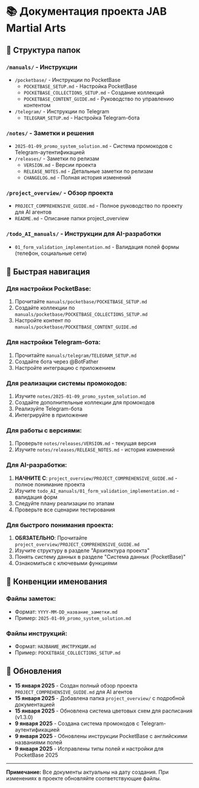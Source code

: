 # 📚 Документация проекта JAB Martial Arts

## 📁 Структура папок

### `/manuals/` - Инструкции
- `/pocketbase/` - Инструкции по PocketBase
  - `POCKETBASE_SETUP.md` - Настройка PocketBase
  - `POCKETBASE_COLLECTIONS_SETUP.md` - Создание коллекций
  - `POCKETBASE_CONTENT_GUIDE.md` - Руководство по управлению контентом
- `/telegram/` - Инструкции по Telegram
  - `TELEGRAM_SETUP.md` - Настройка Telegram-бота

### `/notes/` - Заметки и решения
- `2025-01-09_promo_system_solution.md` - Система промокодов с Telegram-аутентификацией
- `/releases/` - Заметки по релизам
  - `VERSION.md` - Версии проекта
  - `RELEASE_NOTES.md` - Детальные заметки по релизам
  - `CHANGELOG.md` - Полная история изменений

### `/project_overview/` - Обзор проекта
- `PROJECT_COMPREHENSIVE_GUIDE.md` - Полное руководство по проекту для AI агентов
- `README.md` - Описание папки project_overview

### `/todo_AI_manuals/` - Инструкции для AI-разработки
- `01_form_validation_implementation.md` - Валидация полей формы (телефон, социальные сети)

## 🎯 Быстрая навигация

### **Для настройки PocketBase:**
1. Прочитайте `manuals/pocketbase/POCKETBASE_SETUP.md`
2. Создайте коллекции по `manuals/pocketbase/POCKETBASE_COLLECTIONS_SETUP.md`
3. Настройте контент по `manuals/pocketbase/POCKETBASE_CONTENT_GUIDE.md`

### **Для настройки Telegram-бота:**
1. Прочитайте `manuals/telegram/TELEGRAM_SETUP.md`
2. Создайте бота через @BotFather
3. Настройте интеграцию с приложением

### **Для реализации системы промокодов:**
1. Изучите `notes/2025-01-09_promo_system_solution.md`
2. Создайте дополнительные коллекции для промокодов
3. Реализуйте Telegram-бота
4. Интегрируйте в приложение

### **Для работы с версиями:**
1. Проверьте `notes/releases/VERSION.md` - текущая версия
2. Изучите `notes/releases/RELEASE_NOTES.md` - история изменений

### **Для AI-разработки:**
1. **НАЧНИТЕ С**: `project_overview/PROJECT_COMPREHENSIVE_GUIDE.md` - полное понимание проекта
2. Изучите `todo_AI_manuals/01_form_validation_implementation.md` - валидация форм
3. Следуйте плану реализации по этапам
4. Проверьте все сценарии тестирования

### **Для быстрого понимания проекта:**
1. **ОБЯЗАТЕЛЬНО**: Прочитайте `project_overview/PROJECT_COMPREHENSIVE_GUIDE.md`
2. Изучите структуру в разделе "Архитектура проекта"
3. Понять систему данных в разделе "Система данных (PocketBase)"
4. Ознакомиться с ключевыми функциями

## 📝 Конвенции именования

### **Файлы заметок:**
- Формат: `YYYY-MM-DD_название_заметки.md`
- Пример: `2025-01-09_promo_system_solution.md`

### **Файлы инструкций:**
- Формат: `НАЗВАНИЕ_ИНСТРУКЦИИ.md`
- Пример: `POCKETBASE_COLLECTIONS_SETUP.md`

## 🔄 Обновления

- **15 января 2025** - Создан полный обзор проекта `PROJECT_COMPREHENSIVE_GUIDE.md` для AI агентов
- **15 января 2025** - Добавлена папка `project_overview/` с подробной документацией
- **15 января 2025** - Обновлена система цветовых схем для расписания (v1.3.0)
- **9 января 2025** - Создана система промокодов с Telegram-аутентификацией
- **9 января 2025** - Обновлены инструкции PocketBase с английскими названиями полей
- **9 января 2025** - Исправлены типы полей и настройки для PocketBase 2025

---

**Примечание:** Все документы актуальны на дату создания. При изменениях в проекте обновляйте соответствующие файлы.
